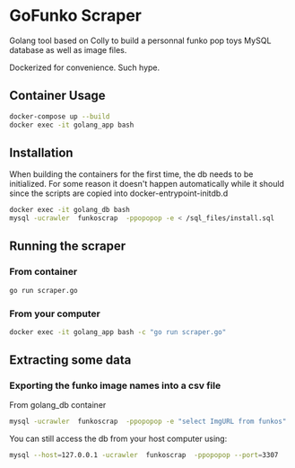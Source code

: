 # GoFunko Scraper

Golang tool based on Colly to build a personnal funko pop toys MySQL database as well as image files.

Dockerized for convenience. Such hype.

## Container Usage

```bash
docker-compose up --build
docker exec -it golang_app bash
```

## Installation

When building the containers for the first time, the db needs to be initialized. For some reason it doesn't happen automatically while it should since the scripts are copied into docker-entrypoint-initdb.d

```bash
docker exec -it golang_db bash
mysql -ucrawler  funkoscrap  -ppopopop -e < /sql_files/install.sql
```

## Running the scraper

### From container

```bash
go run scraper.go
```

### From your computer

```bash
docker exec -it golang_app bash -c "go run scraper.go"
```

## Extracting some data

### Exporting the funko image names into a csv file

From golang_db container
```bash
mysql -ucrawler  funkoscrap  -ppopopop -e "select ImgURL from funkos" | sed 's/\t/","/g;s/^/"/;s/$/"/;s/\n//g' > funkos_images.csv
```

You can still access the db from your host computer using:

```bash
mysql --host=127.0.0.1 -ucrawler  funkoscrap  -ppopopop --port=3307
```